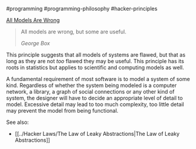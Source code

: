 #programming #programming-philosophy #hacker-principles


[All Models Are Wrong](https://en.wikipedia.org/wiki/All_models_are_wrong)

> All models are wrong, but some are useful.
> 
> _George Box_

This principle suggests that all models of systems are flawed, but that as long as they are not _too_ flawed they may be useful. This principle has its roots in statistics but applies to scientific and computing models as well.

A fundamental requirement of most software is to model a system of some kind. Regardless of whether the system being modeled is a computer network, a library, a graph of social connections or any other kind of system, the designer will have to decide an appropriate level of detail to model. Excessive detail may lead to too much complexity, too little detail may prevent the model from being functional.

See also:

- [[../Hacker Laws/The Law of Leaky Abstractions|The Law of Leaky Abstractions]]